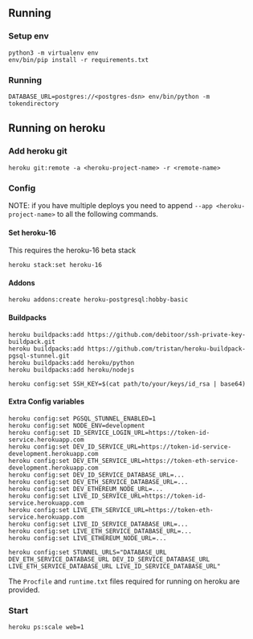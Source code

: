 ## Running

### Setup env

```
python3 -m virtualenv env
env/bin/pip install -r requirements.txt
```

### Running

```
DATABASE_URL=postgres://<postgres-dsn> env/bin/python -m tokendirectory
```

## Running on heroku

### Add heroku git

```
heroku git:remote -a <heroku-project-name> -r <remote-name>
```

### Config

NOTE: if you have multiple deploys you need to append
`--app <heroku-project-name>` to all the following commands.

#### Set heroku-16

This requires the heroku-16 beta stack

```
heroku stack:set heroku-16
```

#### Addons

```
heroku addons:create heroku-postgresql:hobby-basic
```

#### Buildpacks

```
heroku buildpacks:add https://github.com/debitoor/ssh-private-key-buildpack.git
heroku buildpacks:add https://github.com/tristan/heroku-buildpack-pgsql-stunnel.git
heroku buildpacks:add heroku/python
heroku buildpacks:add heroku/nodejs

heroku config:set SSH_KEY=$(cat path/to/your/keys/id_rsa | base64)
```

#### Extra Config variables

```
heroku config:set PGSQL_STUNNEL_ENABLED=1
heroku config:set NODE_ENV=development
heroku config:set ID_SERVICE_LOGIN_URL=https://token-id-service.herokuapp.com
heroku config:set DEV_ID_SERVICE_URL=https://token-id-service-development.herokuapp.com
heroku config:set DEV_ETH_SERVICE_URL=https://token-eth-service-development.herokuapp.com
heroku config:set DEV_ID_SERVICE_DATABASE_URL=...
heroku config:set DEV_ETH_SERVICE_DATABASE_URL=...
heroku config:set DEV_ETHEREUM_NODE_URL=...
heroku config:set LIVE_ID_SERVICE_URL=https://token-id-service.herokuapp.com
heroku config:set LIVE_ETH_SERVICE_URL=https://token-eth-service.herokuapp.com
heroku config:set LIVE_ID_SERVICE_DATABASE_URL=...
heroku config:set LIVE_ETH_SERVICE_DATABASE_URL=...
heroku config:set LIVE_ETHEREUM_NODE_URL=...

heroku config:set STUNNEL_URLS="DATABASE_URL DEV_ETH_SERVICE_DATABASE_URL DEV_ID_SERVICE_DATABASE_URL LIVE_ETH_SERVICE_DATABASE_URL LIVE_ID_SERVICE_DATABASE_URL"
```

The `Procfile` and `runtime.txt` files required for running on heroku
are provided.

### Start

```
heroku ps:scale web=1
```
